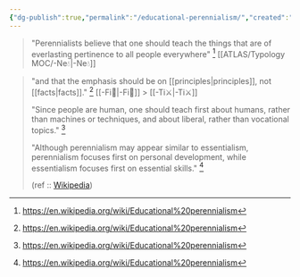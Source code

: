 ```yaml
---
{"dg-publish":true,"permalink":"/educational-perennialism/","created":"2023-04-06T21:53:48.360+02:00","updated":"2023-04-06T22:35:31.142+02:00"}
---
```



> "Perennialists believe that one should teach the things that are of everlasting pertinence to all people everywhere" [^1]
[[ATLAS/Typology MOC/-Ne💧\|-Ne💧]]

> "and that the emphasis should be on [[principles\|principles]], not [[facts\|facts]]." [^1]
[[-Fi🔱\|-Fi🔱]] > [[-Ti⚔️\|-Ti⚔️]]
> 
> "Since people are human, one should teach first about humans, rather than machines or techniques, and about liberal, rather than vocational topics." [^1]
>
> "Although perennialism may appear similar to essentialism, perennialism focuses first on personal development, while essentialism focuses first on essential skills." [^1]
> 
>
> (ref :: [Wikipedia](https://en.wikipedia.org/wiki/Educational%20perennialism))

[^1]: https://en.wikipedia.org/wiki/Educational%20perennialism